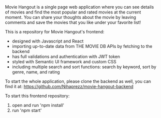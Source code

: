 Movie Hangout is a single page web application where you can see details of movies and find the most popular and rated movies at the current moment. You can share your thoughts about the movie by leaving comments and save the movies that you like under your favorite list!


This is a repository for Movie Hangout's frontend:
 - designed with Javascript and React
 - importing up-to-date data from THE MOVIE DB APIs by fetching to the backend
 - has full validations and authentication with JWT token
 - styled with Semantic UI framework and custom CSS
 - including multiple search and sort functions: search by keyword, sort by genre, name, and rating
 
 
 
To start the whole application, please clone the backend as well, you can find it at: https://github.com/Nihaprezz/movie-hangout-backend

To start this frontend repository:
 1. open and run 'npm install'
 2. run 'npm start'
